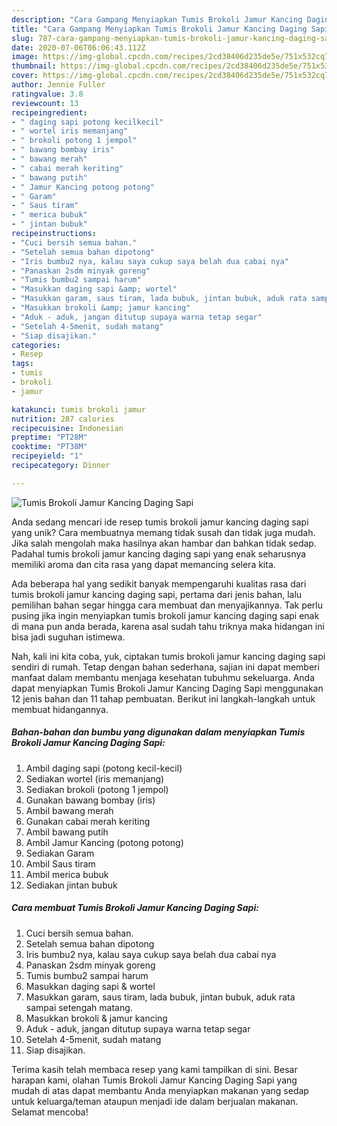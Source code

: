```yaml
---
description: "Cara Gampang Menyiapkan Tumis Brokoli Jamur Kancing Daging Sapi, Bikin Ngiler"
title: "Cara Gampang Menyiapkan Tumis Brokoli Jamur Kancing Daging Sapi, Bikin Ngiler"
slug: 787-cara-gampang-menyiapkan-tumis-brokoli-jamur-kancing-daging-sapi-bikin-ngiler
date: 2020-07-06T06:06:43.112Z
image: https://img-global.cpcdn.com/recipes/2cd38406d235de5e/751x532cq70/tumis-brokoli-jamur-kancing-daging-sapi-foto-resep-utama.jpg
thumbnail: https://img-global.cpcdn.com/recipes/2cd38406d235de5e/751x532cq70/tumis-brokoli-jamur-kancing-daging-sapi-foto-resep-utama.jpg
cover: https://img-global.cpcdn.com/recipes/2cd38406d235de5e/751x532cq70/tumis-brokoli-jamur-kancing-daging-sapi-foto-resep-utama.jpg
author: Jennie Fuller
ratingvalue: 3.8
reviewcount: 13
recipeingredient:
- " daging sapi potong kecilkecil"
- " wortel iris memanjang"
- " brokoli potong 1 jempol"
- " bawang bombay iris"
- " bawang merah"
- " cabai merah keriting"
- " bawang putih"
- " Jamur Kancing potong potong"
- " Garam"
- " Saus tiram"
- " merica bubuk"
- " jintan bubuk"
recipeinstructions:
- "Cuci bersih semua bahan."
- "Setelah semua bahan dipotong"
- "Iris bumbu2 nya, kalau saya cukup saya belah dua cabai nya"
- "Panaskan 2sdm minyak goreng"
- "Tumis bumbu2 sampai harum"
- "Masukkan daging sapi &amp; wortel"
- "Masukkan garam, saus tiram, lada bubuk, jintan bubuk, aduk rata sampai setengah matang."
- "Masukkan brokoli &amp; jamur kancing"
- "Aduk - aduk, jangan ditutup supaya warna tetap segar"
- "Setelah 4-5menit, sudah matang"
- "Siap disajikan."
categories:
- Resep
tags:
- tumis
- brokoli
- jamur

katakunci: tumis brokoli jamur 
nutrition: 287 calories
recipecuisine: Indonesian
preptime: "PT28M"
cooktime: "PT38M"
recipeyield: "1"
recipecategory: Dinner

---
```



![Tumis Brokoli Jamur Kancing Daging Sapi](https://img-global.cpcdn.com/recipes/2cd38406d235de5e/751x532cq70/tumis-brokoli-jamur-kancing-daging-sapi-foto-resep-utama.jpg)

Anda sedang mencari ide resep tumis brokoli jamur kancing daging sapi yang unik? Cara membuatnya memang tidak susah dan tidak juga mudah. Jika salah mengolah maka hasilnya akan hambar dan bahkan tidak sedap. Padahal tumis brokoli jamur kancing daging sapi yang enak seharusnya memiliki aroma dan cita rasa yang dapat memancing selera kita.



Ada beberapa hal yang sedikit banyak mempengaruhi kualitas rasa dari tumis brokoli jamur kancing daging sapi, pertama dari jenis bahan, lalu pemilihan bahan segar hingga cara membuat dan menyajikannya. Tak perlu pusing jika ingin menyiapkan tumis brokoli jamur kancing daging sapi enak di mana pun anda berada, karena asal sudah tahu triknya maka hidangan ini bisa jadi suguhan istimewa.


Nah, kali ini kita coba, yuk, ciptakan tumis brokoli jamur kancing daging sapi sendiri di rumah. Tetap dengan bahan sederhana, sajian ini dapat memberi manfaat dalam membantu menjaga kesehatan tubuhmu sekeluarga. Anda dapat menyiapkan Tumis Brokoli Jamur Kancing Daging Sapi menggunakan 12 jenis bahan dan 11 tahap pembuatan. Berikut ini langkah-langkah untuk membuat hidangannya.

<!--inarticleads1-->

##### Bahan-bahan dan bumbu yang digunakan dalam menyiapkan Tumis Brokoli Jamur Kancing Daging Sapi:

1. Ambil  daging sapi (potong kecil-kecil)
1. Sediakan  wortel (iris memanjang)
1. Sediakan  brokoli (potong 1 jempol)
1. Gunakan  bawang bombay (iris)
1. Ambil  bawang merah
1. Gunakan  cabai merah keriting
1. Ambil  bawang putih
1. Ambil  Jamur Kancing (potong potong)
1. Sediakan  Garam
1. Ambil  Saus tiram
1. Ambil  merica bubuk
1. Sediakan  jintan bubuk




<!--inarticleads2-->

##### Cara membuat Tumis Brokoli Jamur Kancing Daging Sapi:

1. Cuci bersih semua bahan.
1. Setelah semua bahan dipotong
1. Iris bumbu2 nya, kalau saya cukup saya belah dua cabai nya
1. Panaskan 2sdm minyak goreng
1. Tumis bumbu2 sampai harum
1. Masukkan daging sapi &amp; wortel
1. Masukkan garam, saus tiram, lada bubuk, jintan bubuk, aduk rata sampai setengah matang.
1. Masukkan brokoli &amp; jamur kancing
1. Aduk - aduk, jangan ditutup supaya warna tetap segar
1. Setelah 4-5menit, sudah matang
1. Siap disajikan.




Terima kasih telah membaca resep yang kami tampilkan di sini. Besar harapan kami, olahan Tumis Brokoli Jamur Kancing Daging Sapi yang mudah di atas dapat membantu Anda menyiapkan makanan yang sedap untuk keluarga/teman ataupun menjadi ide dalam berjualan makanan. Selamat mencoba!
